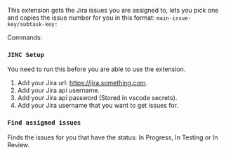This extension gets the Jira issues you are assigned to, lets you pick one and copies the issue number for you in this format: ```main-issue-key/subtask-key: ```

Commands:

### ```JINC Setup```

You need to run this before you are able to use the extension.

1. Add your Jira url: https://jira.something.com.
1. Add your Jira api username.
1. Add your Jira api password (Stored in vscode secrets).
1. Add your Jira username that you want to get issues for.

### ```Find assigned issues```

Finds the issues for you that have the status: In Progress, In Testing or In Review.